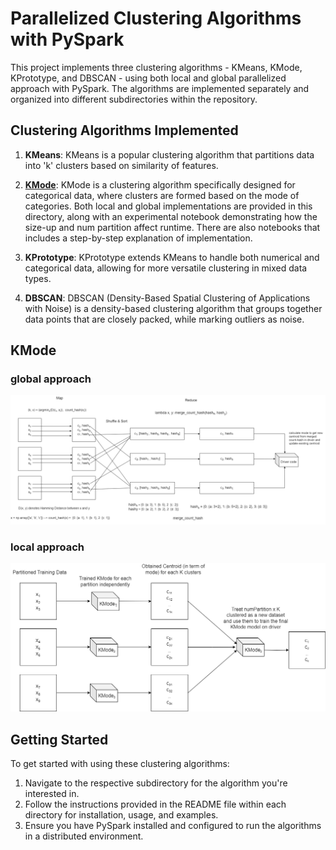 # Parallelized Clustering Algorithms with PySpark

This project implements three clustering algorithms - KMeans, KMode, KPrototype, and DBSCAN - using both local and global parallelized approach with PySpark. The algorithms are implemented separately and organized into different subdirectories within the repository.

## Clustering Algorithms Implemented

1. **KMeans**: KMeans is a popular clustering algorithm that partitions data into 'k' clusters based on similarity of features.

2. [**KMode**](https://projects.cs.nott.ac.uk/ppxpj2/big-data-project/-/tree/main/kmode?ref_type=heads): KMode is a clustering algorithm specifically designed for categorical data, where clusters are formed based on the mode of categories. Both local and global implementations are provided in this directory, along with an experimental notebook demonstrating how the size-up and num partition affect runtime. There are also notebooks that includes a step-by-step explanation of implementation.

3. **KPrototype**: KPrototype extends KMeans to handle both numerical and categorical data, allowing for more versatile clustering in mixed data types.

4. **DBSCAN**: DBSCAN (Density-Based Spatial Clustering of Applications with Noise) is a density-based clustering algorithm that groups together data points that are closely packed, while marking outliers as noise.

## KMode
### global approach
![kmode global](assets\KMODE_global.drawio.png)
### local approach
![kmode local](assets\K-Mode-local.drawio.png)

## Getting Started

To get started with using these clustering algorithms:

1. Navigate to the respective subdirectory for the algorithm you're interested in.
2. Follow the instructions provided in the README file within each directory for installation, usage, and examples.
3. Ensure you have PySpark installed and configured to run the algorithms in a distributed environment.